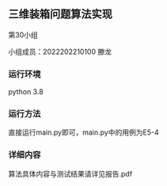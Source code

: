 ## 三维装箱问题算法实现

第30小组

小组成员：2022202210100 滕龙

### 运行环境

python 3.8

### 运行方法

直接运行main.py即可，main.py中的用例为E5-4

### 详细内容

算法具体内容与测试结果请详见报告.pdf

